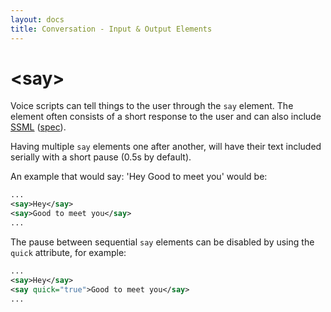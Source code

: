 ```yaml
---
layout: docs
title: Conversation - Input & Output Elements
---
```

# &lt;say&gt;

Voice scripts can tell things to the user through the `say` element. The element often consists of a short response to the user and can also include [SSML](https://en.wikipedia.org/wiki/Speech_Synthesis_Markup_Language) ([spec](https://www.w3.org/TR/speech-synthesis/)).

Having multiple `say` elements one after another, will have their text included serially with a short pause (0.5s by default).

An example that would say: 'Hey <pause> Good to meet you' would be:
```xml
...
<say>Hey</say>
<say>Good to meet you</say>
...
```

The pause between sequential `say` elements can be disabled by using the `quick` attribute, for example:
```xml
...
<say>Hey</say>
<say quick="true">Good to meet you</say>
...
```
